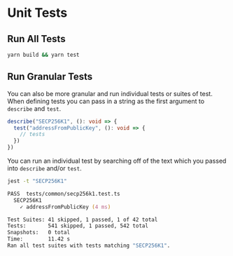 # Unit Tests

## Run All Tests

```zsh
yarn build && yarn test
```

## Run Granular Tests

You can also be more granular and run individual tests or suites of test. When defining tests you can pass in a string as the first argument to `describe` and `test`.

```ts
describe("SECP256K1", (): void => {
  test("addressFromPublicKey", (): void => {
    // tests
  })
})
```

You can run an individual test by searching off of the text which you passed into `describe` and/or `test`.

```zsh
jest -t "SECP256K1"

PASS  tests/common/secp256k1.test.ts
  SECP256K1
    ✓ addressFromPublicKey (4 ms)

Test Suites: 41 skipped, 1 passed, 1 of 42 total
Tests:       541 skipped, 1 passed, 542 total
Snapshots:   0 total
Time:        11.42 s
Ran all test suites with tests matching "SECP256K1".
```
